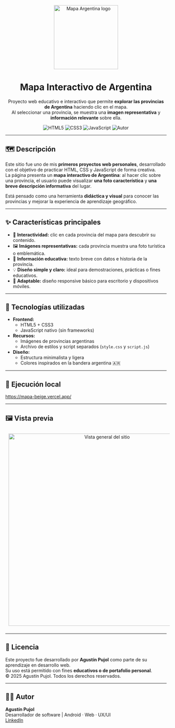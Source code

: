 <p align="center">
  <img src="img/logo.png" alt="Mapa Argentina logo" width="200"/>
</p>

<h1 align="center">Mapa Interactivo de Argentina</h1>

<p align="center">
  Proyecto web educativo e interactivo que permite <b>explorar las provincias de Argentina</b> haciendo clic en el mapa.<br/>
  Al seleccionar una provincia, se muestra una <b>imagen representativa</b> y <b>información relevante</b> sobre ella.
</p>

<p align="center">
  <img src="https://img.shields.io/badge/HTML5-%23E34F26.svg?&style=flat&logo=html5&logoColor=white" alt="HTML5"/>
  <img src="https://img.shields.io/badge/CSS3-%231572B6.svg?&style=flat&logo=css3&logoColor=white" alt="CSS3"/>
  <img src="https://img.shields.io/badge/JavaScript-%23F7DF1E.svg?&style=flat&logo=javascript&logoColor=black" alt="JavaScript"/>
  <img src="https://img.shields.io/badge/Hecho%20por-Agustín%20Pujol-orange" alt="Autor"/>
</p>

---

## 🗺️ Descripción

Este sitio fue uno de mis **primeros proyectos web personales**, desarrollado con el objetivo de practicar HTML, CSS y JavaScript de forma creativa.  
La página presenta un **mapa interactivo de Argentina**: al hacer clic sobre una provincia, el usuario puede visualizar **una foto característica** y **una breve descripción informativa** del lugar.

Está pensado como una herramienta **didáctica y visual** para conocer las provincias y mejorar la experiencia de aprendizaje geográfico.

---

## ✨ Características principales

- 🧭 **Interactividad:** clic en cada provincia del mapa para descubrir su contenido.  
- 🖼️ **Imágenes representativas:** cada provincia muestra una foto turística o emblemática.  
- 🧠 **Información educativa:** texto breve con datos e historia de la provincia.  
- 💡 **Diseño simple y claro:** ideal para demostraciones, prácticas o fines educativos.  
- 📱 **Adaptable:** diseño responsive básico para escritorio y dispositivos móviles.  

---

## 🧰 Tecnologías utilizadas

- **Frontend:**
  - HTML5 + CSS3  
  - JavaScript nativo (sin frameworks)
- **Recursos:**
  - Imágenes de provincias argentinas
  - Archivo de estilos y script separados (`style.css` y `script.js`)
- **Diseño:**
  - Estructura minimalista y ligera
  - Colores inspirados en la bandera argentina 🇦🇷  

---

## 🚀 Ejecución local

https://mapa-beige.vercel.app/

---

## 🖼️ Vista previa

<p align="center">
  <img src="img/preview.png" alt="Vista general del sitio" width="600" style="margin:10px"/>
</p>

---

## 📄 Licencia

Este proyecto fue desarrollado por **Agustín Pujol** como parte de su aprendizaje en desarrollo web.  
Su uso está permitido con fines **educativos o de portafolio personal**.  
© 2025 Agustín Pujol. Todos los derechos reservados.

---

## 👨‍💻 Autor

**Agustín Pujol**  
Desarrollador de software | Android · Web · UX/UI  
[LinkedIn](https://www.linkedin.com/in/agustinpujol/)
